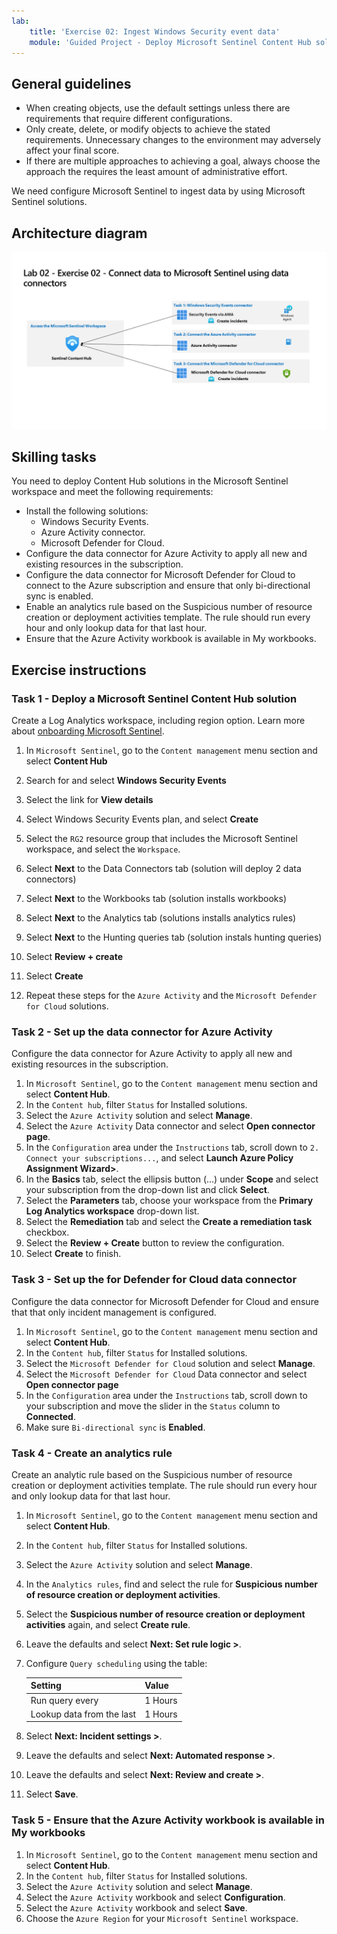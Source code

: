 ```yaml
---
lab:
    title: 'Exercise 02: Ingest Windows Security event data'
    module: 'Guided Project - Deploy Microsoft Sentinel Content Hub solutions and data connectors'
---
```


## General guidelines

- When creating objects, use the default settings unless there are requirements that require different configurations.
- Only create, delete, or modify objects to achieve the stated requirements. Unnecessary changes to the environment may adversely affect your final score.
- If there are multiple approaches to achieving a goal, always choose the approach the requires the least amount of administrative effort.

We need configure Microsoft Sentinel to ingest data by using Microsoft Sentinel solutions.

## Architecture diagram

![Diagram of Content Hub data connectors](../Media/apl-5001-lab-diagrams-lab02.png)

## Skilling tasks

You need to deploy Content Hub solutions in the Microsoft Sentinel workspace and meet the following requirements:

- Install the following solutions:
  - Windows Security Events.
  - Azure Activity connector.
  - Microsoft Defender for Cloud.
- Configure the data connector for Azure Activity to apply all new and existing resources in the subscription.
- Configure the data connector for Microsoft Defender for Cloud to connect to the Azure subscription and ensure that only bi-directional sync is enabled.
- Enable an analytics rule based on the Suspicious number of resource creation or deployment activities template. The rule should run every hour and only lookup data for that last hour.
- Ensure that the Azure Activity workbook is available in My workbooks.

## Exercise instructions

### Task 1 - Deploy a Microsoft Sentinel Content Hub solution

Create a Log Analytics workspace, including region option. Learn more about [onboarding Microsoft Sentinel](https://learn.microsoft.com/azure/sentinel/quickstart-onboard).

1. In `Microsoft Sentinel`, go to the `Content management` menu section and select **Content Hub**
1. Search for and select **Windows Security Events**
1. Select the link for **View details**
1. Select Windows Security Events plan, and select **Create**
1. Select the `RG2` resource group that includes the Microsoft Sentinel workspace, and select the `Workspace`.
1. Select **Next** to the  Data Connectors tab (solution will deploy 2 data connectors)
1. Select **Next** to the Workbooks tab (solution installs workbooks)
1. Select **Next** to the Analytics tab (solutions installs analytics rules)
1. Select **Next** to the Hunting queries tab (solution instals hunting queries)
1. Select **Review + create**
1. Select **Create**

1. Repeat these steps for the `Azure Activity` and the `Microsoft Defender for Cloud` solutions.

### Task 2 - Set up the data connector for Azure Activity

Configure the data connector for Azure Activity to apply all new and existing resources in the subscription.

  1. In `Microsoft Sentinel`, go to the `Content management` menu section and select **Content Hub**.
  1. In the `Content hub`, filter `Status` for Installed solutions.
  1. Select the `Azure Activity` solution and select **Manage**.
  1. Select the `Azure Activity` Data connector and select **Open connector page**.
  1. In the `Configuration` area under the `Instructions` tab, scroll down to `2. Connect your subscriptions...`, and select **Launch Azure Policy Assignment Wizard>**.
  1. In the **Basics** tab, select the ellipsis button (...) under **Scope** and select your subscription from the drop-down list and click **Select**.
  1. Select the **Parameters** tab, choose your workspace from the **Primary Log Analytics workspace** drop-down list.
  1. Select the **Remediation** tab and select the **Create a remediation task** checkbox.
  1. Select the **Review + Create** button to review the configuration.
  1. Select **Create** to finish.
  
### Task 3 - Set up the for Defender for Cloud data connector

Configure the data connector for Microsoft Defender for Cloud and ensure that that only incident management is configured.

  1. In `Microsoft Sentinel`, go to the `Content management` menu section and select **Content Hub**.
  1. In the `Content hub`, filter `Status` for Installed solutions.
  1. Select the `Microsoft Defender for Cloud` solution and select **Manage**.
  1. Select the `Microsoft Defender for Cloud` Data connector and select **Open connector page**
  1. In the `Configuration` area under the `Instructions` tab, scroll down to your subscription and move the slider in the `Status` column to **Connected**.
  1. Make sure `Bi-directional sync` is **Enabled**.

### Task 4 - Create an analytics rule

Create an analytic rule based on the Suspicious number of resource creation or deployment activities template. The rule should run every hour and only lookup data for that last hour.

  1. In `Microsoft Sentinel`, go to the `Content management` menu section and select **Content Hub**.
  1. In the `Content hub`, filter `Status` for Installed solutions.
  1. Select the `Azure Activity` solution and select **Manage**.
  1. In the `Analytics rules`, find and select the rule for **Suspicious number of resource creation or deployment activities**.
  1. Select the **Suspicious number of resource creation or deployment activities** again, and select **Create rule**.
  1. Leave the defaults and select **Next: Set rule logic >**.
  1. Configure `Query scheduling` using the table:

     |Setting |Value|
     |---|---|
     |Run query every|1 Hours|
     |Lookup data from the last|1 Hours|

  1. Select **Next: Incident settings >**.
  1. Leave the defaults and select **Next: Automated response >**.
  1. Leave the defaults and select **Next: Review and create >**.
  1. Select **Save**.

### Task 5 - Ensure that the Azure Activity workbook is available in My workbooks

  1. In `Microsoft Sentinel`, go to the `Content management` menu section and select **Content Hub**.
  1. In the `Content hub`, filter `Status` for Installed solutions.
  1. Select the `Azure Activity` solution and select **Manage**.
  1. Select the `Azure Activity` workbook and select **Configuration**.
  1. Select the `Azure Activity` workbook and select **Save**.
  1. Choose the `Azure Region` for your `Microsoft Sentinel` workspace.
  

